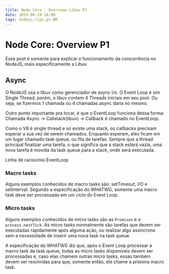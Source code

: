 ```yaml
---
title: Node Core - Overview Libuv P1
date: 2019-06-19 18:00
tags: nodejs,tips,pt-BR
---
```


# Node Core: Overview P1

Esse post é somente para explicar o funcionamento da concorrência no NodeJS, mais especificamente a Libuv

## Async

O NodeJS usa o libuv como gerenciador de async i/o. O Event Loop é sim Single Thread, porém, o libuv contem 4 Threads iniciais em seu pool. Ou seja, se fizermos 1 chamada ou 4 chamadas async daria no mesmo.

Outro ponto importante pra tocar, é que o EventLoop funciona dessa forma:
Chamada Async -> Callstack(libuv) -> Callback é chamado no EventLoop.

Como o V8 é single thread e só existe uma stack, os callbacks precisam esperar a sua vez de serem chamados. Enquanto esperam, eles ficam em um lugar chamado task queue, ou fila de tarefas. Sempre que a thread principal finalizar uma tarefa, o que significa que a stack estará vazia, uma nova tarefa é movida da task queue para a stack, onde será executada.

Linha de raciocinio EventLoop

### Macro tasks
Alguns exemplos conhecidos de macro tasks são: setTimeout, I/O e setInterval. Segundo a especificação do WHATWG, somente uma macro task deve ser processada em um ciclo do Event Loop.

### Micro tasks
Alguns exemplos conhecidos de micro tasks são as `Promises` e o `process.nextTick`. As micro tasks normalmente são tarefas que devem ser executadas rapidamente após alguma ação, ou realizar algo assíncrono sem a necessidade de inserir uma nova task na task queue.

A especificação do WHATWG diz que, após o Event Loop processar a macro task da task queue, todas as micro tasks disponíveis devem ser processadas e, caso elas chamem outras micro tasks, essas também devem ser resolvidas para que, somente então, ele chame a próxima macro task.
